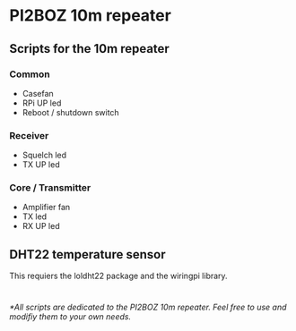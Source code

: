 # PI2BOZ 10m repeater

## Scripts for the 10m repeater

### Common
- Casefan
- RPi UP led
- Reboot / shutdown switch

### Receiver
- Squelch led
- TX UP led

### Core / Transmitter
- Amplifier fan
- TX led
- RX UP led

## DHT22 temperature sensor
This requiers the loldht22 package and the wiringpi library.

#

###### *All scripts are dedicated to the PI2BOZ 10m repeater. Feel free to use and modifiy them to your own needs.
